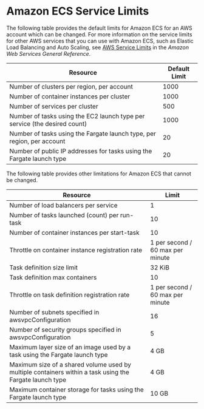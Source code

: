 # Amazon ECS Service Limits<a name="service_limits"></a>

The following table provides the default limits for Amazon ECS for an AWS account which can be changed\. For more information on the service limits for other AWS services that you can use with Amazon ECS, such as Elastic Load Balancing and Auto Scaling, see [AWS Service Limits](http://docs.aws.amazon.com/general/latest/gr/aws_service_limits.html) in the *Amazon Web Services General Reference*\.


| Resource | Default Limit | 
| --- | --- | 
| Number of clusters per region, per account | 1000 | 
| Number of container instances per cluster | 1000 | 
| Number of services per cluster | 500 | 
| Number of tasks using the EC2 launch type per service \(the desired count\) | 1000 | 
| Number of tasks using the Fargate launch type, per region, per account | 20 | 
| Number of public IP addresses for tasks using the Fargate launch type | 20 | 

The following table provides other limitations for Amazon ECS that cannot be changed\.


| Resource | Limit | 
| --- | --- | 
| Number of load balancers per service | 1 | 
| Number of tasks launched \(count\) per run\-task | 10 | 
| Number of container instances per start\-task | 10 | 
| Throttle on container instance registration rate | 1 per second / 60 max per minute | 
| Task definition size limit | 32 KiB | 
| Task definition max containers | 10 | 
| Throttle on task definition registration rate | 1 per second / 60 max per minute | 
| Number of subnets specified in awsvpcConfiguration | 16 | 
| Number of security groups specified in awsvpcConfiguration | 5 | 
| Maximum layer size of an image used by a task using the Fargate launch type | 4 GB | 
| Maximum size of a shared volume used by multiple containers within a task using the Fargate launch type | 4 GB | 
| Maximum container storage for tasks using the Fargate launch type | 10 GB | 